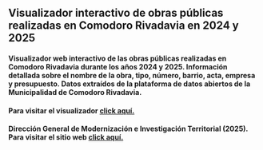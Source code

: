 ## Visualizador interactivo de obras públicas realizadas en Comodoro Rivadavia en 2024 y 2025
#### Visualizador web interactivo de las obras públicas realizadas en Comodoro Rivadavia durante los años 2024 y 2025. Información detallada sobre el nombre de la obra, tipo, número, barrio, acta, empresa y presupuesto. Datos extraídos de la plataforma de datos abiertos de la Municipalidad de Comodoro Rivadavia.

#### Para visitar el visualizador <a href="https://agstnrdz.github.io/obras/mapa.html" target="_blank">click aquí.</a>

#### Dirección General de Modernización e Investigación Territorial (2025). Para visitar el sitio web <a href="https://www.comodoro.gov.ar/miciudad/" target="_blank">click aquí.</a>
